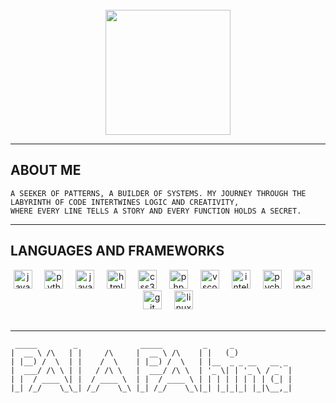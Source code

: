 <br clear="both">
<div align="center">
  <img height="200" src="https://i.gifer.com/y7.gif"  />
</div>

---
## ABOUT ME

```
A SEEKER OF PATTERNS, A BUILDER OF SYSTEMS. MY JOURNEY THROUGH THE LABYRINTH OF CODE INTERTWINES LOGIC AND CREATIVITY,
WHERE EVERY LINE TELLS A STORY AND EVERY FUNCTION HOLDS A SECRET.

```

---

## LANGUAGES AND FRAMEWORKS


<div align="center">
  <img src="https://images-wixmp-ed30a86b8c4ca887773594c2.wixmp.com/f/56ddcf59-3cb4-4f3d-851e-91ec86e67871/df9xsql-e57252a8-9e43-4673-8853-cf3b64d6bba0.png?token=eyJ0eXAiOiJKV1QiLCJhbGciOiJIUzI1NiJ9.eyJzdWIiOiJ1cm46YXBwOjdlMGQxODg5ODIyNjQzNzNhNWYwZDQxNWVhMGQyNmUwIiwiaXNzIjoidXJuOmFwcDo3ZTBkMTg4OTgyMjY0MzczYTVmMGQ0MTVlYTBkMjZlMCIsIm9iaiI6W1t7InBhdGgiOiJcL2ZcLzU2ZGRjZjU5LTNjYjQtNGYzZC04NTFlLTkxZWM4NmU2Nzg3MVwvZGY5eHNxbC1lNTcyNTJhOC05ZTQzLTQ2NzMtODg1My1jZjNiNjRkNmJiYTAucG5nIn1dXSwiYXVkIjpbInVybjpzZXJ2aWNlOmZpbGUuZG93bmxvYWQiXX0.eAGQGy_Zmp702vlquTVBh65HpuqHfigYF6_t6GBrp6c" height="30" alt="java logo"  />
  <img width="12" />
  <img src="https://art.pixilart.com/thumb/ebb381d23a8ff08.png" height="30" alt="python logo"  />
  <img width="12" />
  <img src="https://images-wixmp-ed30a86b8c4ca887773594c2.wixmp.com/f/56ddcf59-3cb4-4f3d-851e-91ec86e67871/df9xsqo-2fe2dc5c-9862-4a28-84bc-57adb7e2681e.png?token=eyJ0eXAiOiJKV1QiLCJhbGciOiJIUzI1NiJ9.eyJzdWIiOiJ1cm46YXBwOjdlMGQxODg5ODIyNjQzNzNhNWYwZDQxNWVhMGQyNmUwIiwiaXNzIjoidXJuOmFwcDo3ZTBkMTg4OTgyMjY0MzczYTVmMGQ0MTVlYTBkMjZlMCIsIm9iaiI6W1t7InBhdGgiOiJcL2ZcLzU2ZGRjZjU5LTNjYjQtNGYzZC04NTFlLTkxZWM4NmU2Nzg3MVwvZGY5eHNxby0yZmUyZGM1Yy05ODYyLTRhMjgtODRiYy01N2FkYjdlMjY4MWUucG5nIn1dXSwiYXVkIjpbInVybjpzZXJ2aWNlOmZpbGUuZG93bmxvYWQiXX0.-pQrOOekatcOn1eawfz0H-Y7ksMj64ibZQdit3NGzQQ" height="30" alt="javascript logo"  />
  <img width="12" />
  <img src="https://images-wixmp-ed30a86b8c4ca887773594c2.wixmp.com/f/56ddcf59-3cb4-4f3d-851e-91ec86e67871/df9xsqb-7b418213-61e4-4f4e-8026-a34a04c4c0b1.png?token=eyJ0eXAiOiJKV1QiLCJhbGciOiJIUzI1NiJ9.eyJzdWIiOiJ1cm46YXBwOjdlMGQxODg5ODIyNjQzNzNhNWYwZDQxNWVhMGQyNmUwIiwiaXNzIjoidXJuOmFwcDo3ZTBkMTg4OTgyMjY0MzczYTVmMGQ0MTVlYTBkMjZlMCIsIm9iaiI6W1t7InBhdGgiOiJcL2ZcLzU2ZGRjZjU5LTNjYjQtNGYzZC04NTFlLTkxZWM4NmU2Nzg3MVwvZGY5eHNxYi03YjQxODIxMy02MWU0LTRmNGUtODAyNi1hMzRhMDRjNGMwYjEucG5nIn1dXSwiYXVkIjpbInVybjpzZXJ2aWNlOmZpbGUuZG93bmxvYWQiXX0.7gzFQSrjt-mNisxYWJ9xngXdjUiCzuF2Imx1Sj9JpyY" height="30" alt="html5 logo"  />
  <img width="12" />
  <img src="https://images-wixmp-ed30a86b8c4ca887773594c2.wixmp.com/f/56ddcf59-3cb4-4f3d-851e-91ec86e67871/df9xsrn-71218398-1643-4901-9b80-9a2d87ebe855.png?token=eyJ0eXAiOiJKV1QiLCJhbGciOiJIUzI1NiJ9.eyJzdWIiOiJ1cm46YXBwOjdlMGQxODg5ODIyNjQzNzNhNWYwZDQxNWVhMGQyNmUwIiwiaXNzIjoidXJuOmFwcDo3ZTBkMTg4OTgyMjY0MzczYTVmMGQ0MTVlYTBkMjZlMCIsIm9iaiI6W1t7InBhdGgiOiJcL2ZcLzU2ZGRjZjU5LTNjYjQtNGYzZC04NTFlLTkxZWM4NmU2Nzg3MVwvZGY5eHNybi03MTIxODM5OC0xNjQzLTQ5MDEtOWI4MC05YTJkODdlYmU4NTUucG5nIn1dXSwiYXVkIjpbInVybjpzZXJ2aWNlOmZpbGUuZG93bmxvYWQiXX0.biKEdeNC72a5nfdJdJ1ZOAnug_2MVZXKx24ymcw3-Ww" height="30" alt="css3 logo"  />
  <img width="12" />
  <img src="https://cdn.jsdelivr.net/gh/devicons/devicon/icons/php/php-original.svg" height="30" alt="php logo"  />
  <img width="12" />
  <img src="https://cdn.jsdelivr.net/gh/devicons/devicon/icons/vscode/vscode-original.svg" height="30" alt="vscode logo"  />
  <img width="12" />
  <img src="https://images-wixmp-ed30a86b8c4ca887773594c2.wixmp.com/f/56ddcf59-3cb4-4f3d-851e-91ec86e67871/df9xsqj-be76bbce-cd60-409c-b941-4cf649c00e2c.png?token=eyJ0eXAiOiJKV1QiLCJhbGciOiJIUzI1NiJ9.eyJzdWIiOiJ1cm46YXBwOjdlMGQxODg5ODIyNjQzNzNhNWYwZDQxNWVhMGQyNmUwIiwiaXNzIjoidXJuOmFwcDo3ZTBkMTg4OTgyMjY0MzczYTVmMGQ0MTVlYTBkMjZlMCIsIm9iaiI6W1t7InBhdGgiOiJcL2ZcLzU2ZGRjZjU5LTNjYjQtNGYzZC04NTFlLTkxZWM4NmU2Nzg3MVwvZGY5eHNxai1iZTc2YmJjZS1jZDYwLTQwOWMtYjk0MS00Y2Y2NDljMDBlMmMucG5nIn1dXSwiYXVkIjpbInVybjpzZXJ2aWNlOmZpbGUuZG93bmxvYWQiXX0.HJrvlbuR-cUme7NGL7v1gbBV4g--K6IgTv5rFKIZiDg" height="30" alt="intellij logo"  />
  <img width="12" />
  <img src="https://cdn.jsdelivr.net/gh/devicons/devicon/icons/pycharm/pycharm-original.svg" height="30" alt="pycharm logo"  />
  <img width="12" />
  <img src="https://cdn.jsdelivr.net/gh/devicons/devicon/icons/anaconda/anaconda-original.svg" height="30" alt="anaconda logo"  />
  <img width="12" />
  <img src="https://cdn.jsdelivr.net/gh/devicons/devicon/icons/git/git-original.svg" height="30" alt="git logo"  />
  <img width="12" />
  <img src="https://cdn.jsdelivr.net/gh/devicons/devicon/icons/linux/linux-original.svg" height="30" alt="linux logo"  />
</div>
<br clear="both">

---
```text
 _____        _              _____         _     _             
|  __ \ /\   | |     /\     |  __ \ /\    | |   (_)            
| |__) /  \  | |    /  \    | |__) /  \   | |__  _ _ __   __ _ 
|  ___/ /\ \ | |   / /\ \   |  ___/ /\ \  | '_ \| | '_ \ / _` |
| |  / ____ \| |  / ____ \  | |  / ____ \ | | | | | | | | (_| |
|_| /_/    \_\_| /_/    \_\ |_| /_/    \_\|_| |_|_|_| |_|\__,_|
```

